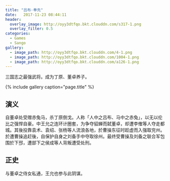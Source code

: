 ```yaml
---
title: "吕布·奉先"
date:   2017-11-23 08:44:11
header:
  overlay_image: http://oyy3dtfqo.bkt.clouddn.com/s317-1.png
  overlay_filter: 0.5
categories:
  - Games
  - Sango
gallery:
  - image_path: http://oyy3dtfqo.bkt.clouddn.com/4-1.png
  - image_path: http://oyy3dtfqo.bkt.clouddn.com/1004-1.png
  - image_path: http://oyy3dtfqo.bkt.clouddn.com/a126-1.png
---
```


三国志之最强武将。成为丁原、董卓养子。

{% include gallery caption="page.title" %}

## 演义

自董卓处受赠赤兔马，杀丁原倒戈。人称「人中之吕布、马中之赤兔」，以无以伦比之强悍自豪。中王允之连环计圈套，为争夺貂蝉而弑董卓，却遭李傕等人夺走都城。其後投靠袁术、袁绍、张杨等人流浪各地，於曹操东征时趁虚而入强取兖州。於遭曹操追赶後，自保护自身之刘备手中夺取徐州。最终受曹操及刘备之联合军包围於下邳，遭部下之侯成等人背叛遭受处刑。

## 正史

与董卓之侍女私通，王允也参与此阴谋。